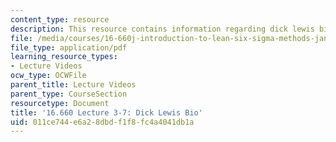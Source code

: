```yaml
---
content_type: resource
description: This resource contains information regarding dick lewis bio.
file: /media/courses/16-660j-introduction-to-lean-six-sigma-methods-january-iap-2012/011ce744e6a28dbdf1f8fc4a4041db1a_MIT16_660JIAP12_3-7LeBio.pdf
file_type: application/pdf
learning_resource_types:
- Lecture Videos
ocw_type: OCWFile
parent_title: Lecture Videos
parent_type: CourseSection
resourcetype: Document
title: '16.660 Lecture 3-7: Dick Lewis Bio'
uid: 011ce744-e6a2-8dbd-f1f8-fc4a4041db1a
---
```

